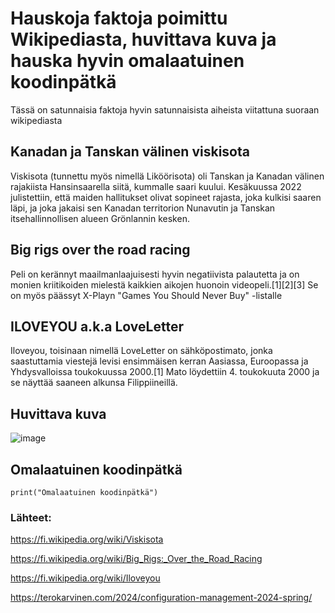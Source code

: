 # Hauskoja faktoja poimittu Wikipediasta, huvittava kuva ja hauska hyvin omalaatuinen koodinpätkä

Tässä on satunnaisia faktoja hyvin satunnaisista aiheista viitattuna suoraan wikipediasta

## Kanadan ja Tanskan välinen viskisota

Viskisota (tunnettu myös nimellä Liköörisota) oli Tanskan ja Kanadan välinen rajakiista Hansinsaarella siitä, kummalle saari kuului. Kesäkuussa 2022 julistettiin, että maiden hallitukset olivat sopineet rajasta, joka kulkisi saaren läpi, ja joka jakaisi sen Kanadan territorion Nunavutin ja Tanskan itsehallinnollisen alueen Grönlannin kesken.

## Big rigs over the road racing

Peli on kerännyt maailmanlaajuisesti hyvin negatiivista palautetta ja on monien kriitikoiden mielestä kaikkien aikojen huonoin videopeli.[1][2][3] Se on myös päässyt X-Playn "Games You Should Never Buy" -listalle

## ILOVEYOU a.k.a LoveLetter

Iloveyou, toisinaan nimellä LoveLetter on sähköpostimato, jonka saastuttamia viestejä levisi ensimmäisen kerran Aasiassa, Euroopassa ja Yhdysvalloissa toukokuussa 2000.[1] Mato löydettiin 4. toukokuuta 2000 ja se näyttää saaneen alkunsa Filippiineillä.

## Huvittava kuva

![image](https://github.com/KebabGarva/Linux-palvelinten-hallinta-bgu248/assets/89390996/35c6339a-6e90-4b75-aa71-702ba23f20cb)

## Omalaatuinen koodinpätkä 

```
print("Omalaatuinen koodinpätkä")

````

### Lähteet:

https://fi.wikipedia.org/wiki/Viskisota

https://fi.wikipedia.org/wiki/Big_Rigs:_Over_the_Road_Racing

https://fi.wikipedia.org/wiki/Iloveyou

https://terokarvinen.com/2024/configuration-management-2024-spring/



